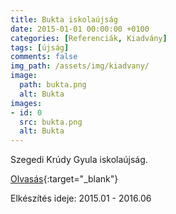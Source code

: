 ```yaml
---
title: Bukta iskolaújság
date: 2015-01-01 00:00:00 +0100
categories: [Referenciák, Kiadvány]
tags: [újság]
comments: false
img_path: /assets/img/kiadvany/
image:
  path: bukta.png
  alt: Bukta
images:
- id: 0
  src: bukta.png
  alt: Bukta
---
```


Szegedi Krúdy Gyula iskolaújság.

[Olvasás](https://onedrive.live.com/?authkey=%21AFgrjC%5FZze9R2NI&id=3A2B088B1C3B2E14%2126306&cid=3A2B088B1C3B2E14){:target="_blank"}

Elkészítés ideje: 2015.01 - 2016.06